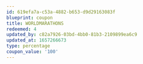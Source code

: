 ```yaml
---
id: 619efa7a-c53a-4882-b653-d9d29163083f
blueprint: coupon
title: WORLDMARATHONS
redeemed: 4
updated_by: c82a7926-03bd-4bb0-81b3-2109899ea6c9
updated_at: 1657266673
type: percentage
coupon_value: '100'
---
```


